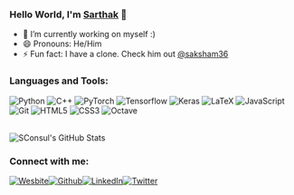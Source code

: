 ### Hello World, I'm [**Sarthak**](https://sconsul.github.io/) 👋

- 🔭 I’m currently working on myself :)
- 😄 Pronouns: He/Him
- ⚡ Fun fact: I have a clone. Check him out <a href="https://github.com/saksham36" target="_blank">@saksham36</a>
<!--
- 🌱 I’m currently learning about Deep RL and meta-learning
- 💬 Interested in: Machine Learning and Computer Vision
-->
<h3>Languages and Tools:</h3>
<p><a><img alt="Python" src="https://img.shields.io/badge/Python-3776ab.svg?logo=python&logoColor=white"/></a> 
<a><img alt="C++" src="https://img.shields.io/badge/C%2b%2b-00599c.svg?logo=c%2b%2b&logoColor=white"/></a> 
<a><img alt="PyTorch" src="https://img.shields.io/badge/PyTorch-ee4c2c.svg?logo=pytorch&logoColor=white" /></a> 
<a><img alt="Tensorflow" src="https://img.shields.io/badge/TensorFlow-ff6f00.svg?logo=tensorflow&logoColor=white" /></a> 
<a><img alt="Keras" src="https://img.shields.io/badge/Keras-d00000.svg?logo=keras&logoColor=white" /></a> 
<a><img alt="LaTeX" src="https://img.shields.io/badge/LaTeX-008080.svg?logo=latex&logoColor=white" /></a>
<a><img alt="JavaScript" src="https://img.shields.io/badge/JavaScript-f7df1e.svg?logo=javascript&logoColor=black" /></a>
<a><img alt="Git" src="https://img.shields.io/badge/Git-f05032.svg?logo=git&logoColor=white" /></a>
<a><img alt="HTML5" src="https://img.shields.io/badge/HTML5-e34f26.svg?logo=html5&logoColor=white" /></a>
<a><img alt="CSS3" src="https://img.shields.io/badge/CSS3-1572b6.svg?logo=css3&logoColor=white" /></a>
<a><img alt="Octave" src="https://img.shields.io/badge/Octave-079060.svg?logo=octave&logoColor=white" /></a>
</p>
<br />

<img align="center" alt="SConsul's GitHub Stats" src="https://github-readme-stats.vercel.app/api?username=SConsul&include_all_commits=true&count_private=true&show_icons=true&theme=dark">

<h3>Connect with me:</h3>
<p><a href="https://sconsul.github.io" target="_blank"><img alt="Wesbite" src="https://img.shields.io/badge/Website-e3e4e8.svg?&style=for-the-badge"/></a><a href="https://github.com/SConsul" target="_blank"><img alt="Github" src="https://img.shields.io/badge/GitHub-%2312100E.svg?&style=for-the-badge&logo=Github&logoColor=white"/></a><a href="https://www.linkedin.com/in/sarthak-consul" target="_blank"><img alt="LinkedIn" src="https://img.shields.io/badge/linkedin-%230077B5.svg?&style=for-the-badge&logo=linkedin&logoColor=white"/></a><a href="https://twitter.com/ConsulSarthak" target="_blank"><img alt="Twitter" src="https://img.shields.io/badge/twitter-%231DA1F2.svg?&style=for-the-badge&logo=twitter&logoColor=white"/></a>
</p>
